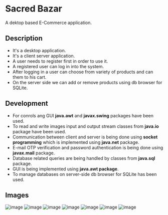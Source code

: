 # Sacred Bazar
 A dektop based E-Commerce application.

## Description
- It's a desktop application.
- It's a client server application.
- A user needs to register first in order to use it.
- A registered user can log in into the system.
- After logging in a user can choose from variety of products and can them to his cart.
- On the server side we can add or remove products using db browser for SQLite.

## Development

- For conrols ang GUI **java.awt** and **javax.swing** packages have been used.
- To read and write images input and output stream classes from **java.io** package have been used.
- Communication between client and server is being done using **socket programming** which is implemented using **java.net** package.
- E-mail OTP verification and password authentication is being done using **javax.mail** package. 
- Database related queries are being handled by classes from **java.sql** package.
- GUI is being implemented using **java.awt package**.
- To manage databases on server-side db browser for SQLite has been used.

## Images
![image](https://user-images.githubusercontent.com/43703209/89746847-80177200-dad9-11ea-9065-bb32466bd25f.png)
![image](https://user-images.githubusercontent.com/43703209/89746858-8c033400-dad9-11ea-9aa8-5b15f55195b3.png)
![image](https://user-images.githubusercontent.com/43703209/89747260-96bec880-dadb-11ea-8278-146fbf087d43.png)
![image](https://user-images.githubusercontent.com/43703209/89747271-ab9b5c00-dadb-11ea-9c57-7d7770a46c99.png)
![image](https://user-images.githubusercontent.com/43703209/89747287-c1a91c80-dadb-11ea-8a48-1a7b01adad46.png)
![image](https://user-images.githubusercontent.com/43703209/89747305-d4bbec80-dadb-11ea-91d4-c87be2a46223.png)
![image](https://user-images.githubusercontent.com/43703209/89747330-f7e69c00-dadb-11ea-8f26-4116c762adb1.png)
